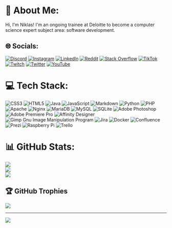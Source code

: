 # 💫 About Me:
Hi, I'm Niklas! I'm an ongoing trainee at Deloitte to become a computer science expert subject area: software development.


## 🌐 Socials:
[![Discord](https://img.shields.io/badge/Discord-%237289DA.svg?logo=discord&logoColor=white)](https://discord.gg/4yCG7aCQv3) [![Instagram](https://img.shields.io/badge/Instagram-%23E4405F.svg?logo=Instagram&logoColor=white)](https://instagram.com/Niklashere) [![LinkedIn](https://img.shields.io/badge/LinkedIn-%230077B5.svg?logo=linkedin&logoColor=white)](https://linkedin.com/in/niklas-zabel) [![Reddit](https://img.shields.io/badge/Reddit-%23FF4500.svg?logo=Reddit&logoColor=white)](https://reddit.com/user/Niklashere) [![Stack Overflow](https://img.shields.io/badge/-Stackoverflow-FE7A16?logo=stack-overflow&logoColor=white)](https://stackoverflow.com/users/20215148) [![TikTok](https://img.shields.io/badge/TikTok-%23000000.svg?logo=TikTok&logoColor=white)](https://tiktok.com/@Niklashere) [![Twitch](https://img.shields.io/badge/Twitch-%239146FF.svg?logo=Twitch&logoColor=white)](https://twitch.tv/Niklashere) [![Twitter](https://img.shields.io/badge/Twitter-%231DA1F2.svg?logo=Twitter&logoColor=white)](https://twitter.com/Niklashere) [![YouTube](https://img.shields.io/badge/YouTube-%23FF0000.svg?logo=YouTube&logoColor=white)](https://youtube.com/channel/UCsPyLe7flkfuhIPdf87OsHg) 

# 💻 Tech Stack:
![CSS3](https://img.shields.io/badge/css3-%231572B6.svg?style=flat&logo=css3&logoColor=white) ![HTML5](https://img.shields.io/badge/html5-%23E34F26.svg?style=flat&logo=html5&logoColor=white) ![Java](https://img.shields.io/badge/java-%23ED8B00.svg?style=flat&logo=java&logoColor=white) ![JavaScript](https://img.shields.io/badge/javascript-%23323330.svg?style=flat&logo=javascript&logoColor=%23F7DF1E) ![Markdown](https://img.shields.io/badge/markdown-%23000000.svg?style=flat&logo=markdown&logoColor=white) ![Python](https://img.shields.io/badge/python-3670A0?style=flat&logo=python&logoColor=ffdd54) ![PHP](https://img.shields.io/badge/php-%23777BB4.svg?style=flat&logo=php&logoColor=white) ![Apache](https://img.shields.io/badge/apache-%23D42029.svg?style=flat&logo=apache&logoColor=white) ![Nginx](https://img.shields.io/badge/nginx-%23009639.svg?style=flat&logo=nginx&logoColor=white) ![MariaDB](https://img.shields.io/badge/MariaDB-003545?style=flat&logo=mariadb&logoColor=white) ![MySQL](https://img.shields.io/badge/mysql-%2300f.svg?style=flat&logo=mysql&logoColor=white) ![SQLite](https://img.shields.io/badge/sqlite-%2307405e.svg?style=flat&logo=sqlite&logoColor=white) ![Adobe Photoshop](https://img.shields.io/badge/adobephotoshop-%2331A8FF.svg?style=flat&logo=adobephotoshop&logoColor=white) ![Adobe Premiere Pro](https://img.shields.io/badge/Adobe%20Premiere%20Pro-9999FF.svg?style=flat&logo=Adobe%20Premiere%20Pro&logoColor=white) ![Affinity Designer](https://img.shields.io/badge/affinitydesginer-%231B72BE.svg?style=flat&logo=affinity-designer&logoColor=white) ![Gimp Gnu Image Manipulation Program](https://img.shields.io/badge/Gimp-657D8B?style=flat&logo=gimp&logoColor=FFFFFF) ![Jira](https://img.shields.io/badge/jira-%230A0FFF.svg?style=flat&logo=jira&logoColor=white) ![Docker](https://img.shields.io/badge/docker-%230db7ed.svg?style=flat&logo=docker&logoColor=white) ![Confluence](https://img.shields.io/badge/confluence-%23172BF4.svg?style=flat&logo=confluence&logoColor=white) ![Prezi](https://img.shields.io/badge/Prezi-%23000000.svg?style=flat&logo=Prezi&logoColor=white) ![Raspberry Pi](https://img.shields.io/badge/-RaspberryPi-C51A4A?style=flat&logo=Raspberry-Pi) ![Trello](https://img.shields.io/badge/Trello-%23026AA7.svg?style=flat&logo=Trello&logoColor=white)
# 📊 GitHub Stats:
![](https://github-readme-stats.vercel.app/api?username=Niklashere&theme=dark&hide_border=false&include_all_commits=true&count_private=true)<br/>
![](https://github-readme-streak-stats.herokuapp.com/?user=Niklashere&theme=dark&hide_border=false)<br/>
![](https://github-readme-stats.vercel.app/api/top-langs/?username=Niklashere&theme=dark&hide_border=false&include_all_commits=true&count_private=true&layout=compact)

## 🏆 GitHub Trophies
![](https://github-profile-trophy.vercel.app/?username=Niklashere&theme=darkhub&no-frame=false&no-bg=true&margin-w=4)

---
![](https://visitcount.itsvg.in/api?id=Niklashere&icon=0&color=0)
